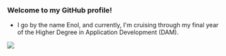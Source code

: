 ### Welcome to my GitHub profile!

- I go by the name Enol, and currently, I'm cruising through my final year of the Higher Degree in Application Development (DAM).

<a href="https://github.com/eczalaya">
    <img src="https://github-readme-stats.vercel.app/api?username=eczalaya&layout=compact&theme=react&hide_border=true&show_icons=true"/>
</a>
